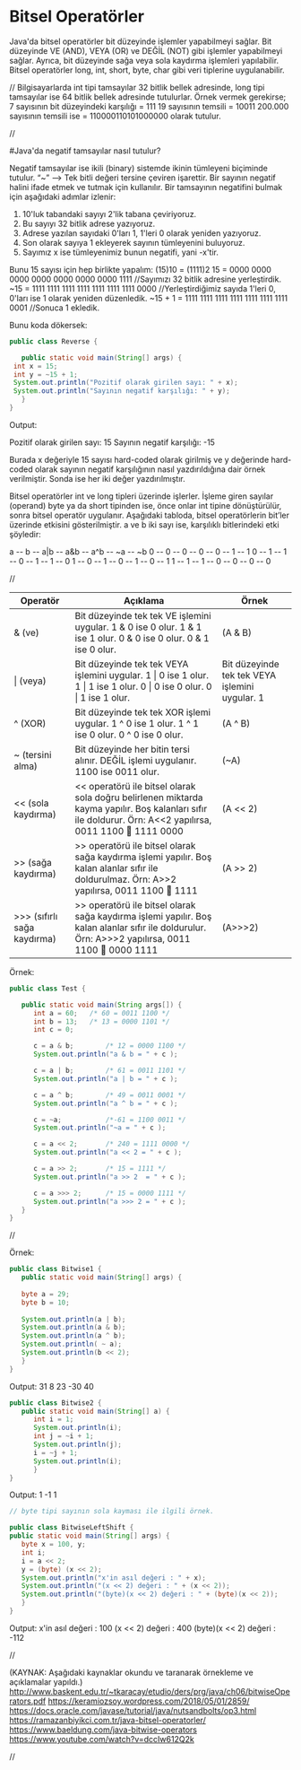 # Bitsel Operatörler

Java&#39;da bitsel operatörler bit düzeyinde işlemler yapabilmeyi sağlar. Bit düzeyinde VE (AND), VEYA (OR) ve DEĞİL (NOT) gibi işlemler yapabilmeyi sağlar. Ayrıca, bit düzeyinde sağa veya sola kaydırma işlemleri yapılabilir. Bitsel operatörler long, int, short, byte, char gibi veri tiplerine uygulanabilir.

// Bilgisayarlarda int tipi tamsayılar 32 bitlik bellek adresinde, long tipi tamsayılar ise 64 bitlik bellek adresinde tutulurlar. Örnek vermek gerekirse; 
7 sayısının bit düzeyindeki karşılığı = 111 
19 sayısının temsili = 10011
200.000 sayısının temsili ise =  110000110101000000 olarak tutulur.

//

#Java'da negatif tamsayılar nasıl tutulur?

Negatif tamsayılar ise ikili (binary) sistemde ikinin tümleyeni biçiminde tutulur. 
“~” --> Tek bitli değeri tersine çeviren işarettir. Bir sayının negatif halini ifade etmek ve tutmak için kullanılır.
Bir tamsayının negatifini bulmak için aşağıdaki adımlar izlenir:
1. 10'luk tabandaki sayıyı 2'lik tabana çeviriyoruz.
2. Bu sayıyı 32 bitlik adrese yazıyoruz.
3. Adrese yazılan sayıdaki 0'ları 1, 1'leri 0 olarak yeniden yazıyoruz.
4. Son olarak sayıya 1 ekleyerek sayının tümleyenini buluyoruz.
5. Sayımız x ise tümleyenimiz bunun negatifi, yani -x'tir.

Bunu 15 sayısı için hep birlikte yapalım: 
(15)10 = (1111)2
15 = 0000 0000 0000 0000 0000 0000 0000 1111  //Sayımızı 32 bitlik adresine yerleştirdik.
~15 = 1111 1111 1111 1111 1111 1111 1111 0000  //Yerleştirdiğimiz sayıda 1'leri 0, 0'ları ise 1 olarak yeniden düzenledik. 
~15 + 1 = 1111 1111 1111 1111 1111 1111 1111 0001 //Sonuca 1 ekledik.


Bunu koda dökersek:


`````java
public class Reverse {

   public static void main(String[] args) {
 int x = 15;
 int y = ~15 + 1;
 System.out.println("Pozitif olarak girilen sayı: " + x);
 System.out.println("Sayının negatif karşılığı: " + y);
   }
}

`````


Output:

Pozitif olarak girilen sayı: 15
Sayının negatif karşılığı: -15


   Burada x değeriyle 15 sayısı hard-coded olarak girilmiş ve y değerinde hard-coded olarak sayının negatif karşılığının nasıl yazdırıldığına dair örnek verilmiştir. Sonda ise her iki değer yazdırılmıştır.



Bitsel operatörler int ve long tipleri üzerinde işlerler. İşleme giren sayılar (operand) byte ya da short tipinden ise, önce onlar int tipine dönüştürülür, sonra bitsel operatör uygulanır.
Aşağıdaki tabloda, bitsel operatörlerin bit’ler üzerinde etkisini gösterilmiştir. a ve b iki sayı ise, karşılıklı bitlerindeki etki şöyledir:

a -- b -- a|b -- a&b -- a^b -- ~a -- ~b
0 -- 0 --  0  --  0  --  0  --  1 --  1
0 -- 1 --  1  --  0  --  1  --  1 --  0
1 -- 0 --  1  --  0  --  1  --  0 --  1
1 -- 1 --  1  --  0  --  0  --  0 --  0

//


| **Operatör**                   | **Açıklama**                                                 | **Örnek**                                      |
| ------------------------------ | ------------------------------------------------------------ | ---------------------------------------------- |
| &amp; (ve)                     | Bit düzeyinde tek tek VE işlemini uygular. 1 &amp; 0 ise 0 olur. 1 &amp; 1 ise 1 olur. 0 &amp; 0 ise 0 olur. 0 & 1 ise 0 olur. | (A &amp; B)                                    |
| \| (veya)                      | Bit düzeyinde tek tek VEYA işlemini uygular. 1 \| 0 ise 1 olur. 1 \| 1 ise 1 olur. 0 \| 0 ise 0 olur. 0 \| 1 ise 1 olur. | Bit düzeyinde tek tek VEYA işlemini uygular. 1 |
| ^ (XOR)                        | Bit düzeyinde tek tek XOR işlemi uygular. 1 ^ 0 ise 1 olur. 1 ^ 1 ise 0 olur. 0 ^ 0 ise 0 olur. | (A ^ B)                                        |
| ~ (tersini alma)               | Bit düzeyinde her bitin tersi alınır. DEĞİL işlemi uygulanır. 1100 ise 0011 olur. | (~A)                                           |
| \<\< (sola kaydırma)           | \<\< operatörü ile bitsel olarak sola doğru belirlenen miktarda kayma yapılır. Boş kalanları sıfır ile doldurur. Örn: A\<\<2 yapılırsa, 0011 1100  1111 0000 | (A \<\< 2)                                     |
| \>\> (sağa kaydırma)           | \>\> operatörü ile bitsel olarak sağa kaydırma işlemi yapılır. Boş kalan alanlar sıfır ile doldurulmaz. Örn: A\>\>2 yapılırsa, 0011 1100  1111 | (A \>\> 2)                                     |
| \>\>\> (sıfırlı sağa kaydırma) | \>\> operatörü ile bitsel olarak sağa kaydırma işlemi yapılır. Boş kalan alanlar sıfır ile doldurulur. Örn: A\>\>\>2 yapılırsa, 0011 1100  0000 1111 | (A\>\>\>2)                                     |

Örnek:

`````java
public class Test {

   public static void main(String args[]) {
      int a = 60;	/* 60 = 0011 1100 */
      int b = 13;	/* 13 = 0000 1101 */
      int c = 0;

      c = a & b;        /* 12 = 0000 1100 */
      System.out.println("a & b = " + c );

      c = a | b;        /* 61 = 0011 1101 */
      System.out.println("a | b = " + c );

      c = a ^ b;        /* 49 = 0011 0001 */
      System.out.println("a ^ b = " + c );

      c = ~a;           /*-61 = 1100 0011 */
      System.out.println("~a = " + c );

      c = a << 2;       /* 240 = 1111 0000 */
      System.out.println("a << 2 = " + c );

      c = a >> 2;       /* 15 = 1111 */
      System.out.println("a >> 2  = " + c );

      c = a >>> 2;      /* 15 = 0000 1111 */
      System.out.println("a >>> 2 = " + c );
   }
}

`````

//

Örnek:

`````java
public class Bitwise1 {
   public static void main(String[] args) {
   
   byte a = 29;
   byte b = 10;
   
   System.out.println(a | b);
   System.out.println(a & b);
   System.out.println(a ^ b);
   System.out.println( ~ a);
   System.out.println(b << 2);
   }
}
`````
Output:
31
8
23
-30
40

`````java
public class Bitwise2 {
   public static void main(String[] a) { 
      int i = 1; 
      System.out.println(i); 
      int j = ~i + 1; 
      System.out.println(j); 
      i = ~j + 1; 
      System.out.println(i); 
      }
}
`````

Output:
1
-1
1

`````java
// byte tipi sayının sola kayması ile ilgili örnek. 

public class BitwiseLeftShift {
public static void main(String[] args) {
   byte x = 100, y;
   int i;
   i = a << 2;
   y = (byte) (x << 2);
   System.out.println("x'in asıl değeri : " + x);
   System.out.println("(x << 2) değeri : " + (x << 2));
   System.out.println("(byte)(x << 2) değeri : " + (byte)(x << 2));
   }
}
`````

Output:
x'in asıl değeri : 100
(x << 2) değeri : 400
(byte)(x << 2) değeri : -112

//



(KAYNAK: Aşağıdaki kaynaklar okundu ve taranarak örnekleme ve açıklamalar yapıldı.)
http://www.baskent.edu.tr/~tkaracay/etudio/ders/prg/java/ch06/bitwiseOperators.pdf
https://keramiozsoy.wordpress.com/2018/05/01/2859/
https://docs.oracle.com/javase/tutorial/java/nutsandbolts/op3.html
https://ramazanbiyikci.com.tr/java-bitsel-operatorler/
https://www.baeldung.com/java-bitwise-operators
https://www.youtube.com/watch?v=dccIw612Q2k

//

